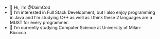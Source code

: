 
- 👋 Hi, I’m @DaimCod
- 👀 I’m interested in Full Stack Development, but I also enjoy programming in Java and I'm studying C++ as well as I think these 2 languages are a MUST for every programmer.
- 🌱 I’m currently studying Computer Science at University of Milan-Bicocca

<!---
8
DaimCod/DaimCod is a ✨ special ✨ repository because its `README.md` (this file) appears on your GitHub profile.
9
You can click the Preview link to take a look at your changes.
10
--->
